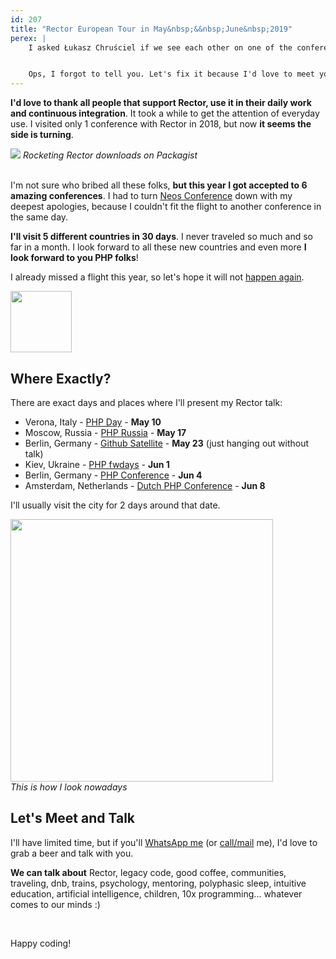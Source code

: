 ```yaml
---
id: 207
title: "Rector European Tour in May&nbsp;&&nbsp;June&nbsp;2019"
perex: |
    I asked Łukasz Chruściel if we see each other on one of the conferences I'm coming with Rector and he's like: "I haven't noticed any announcements that you will talk somewhere. Did you set up any long distance trip?"


    Ops, I forgot to tell you. Let's fix it because I'd love to meet you and hear about your pain points.
---
```


**I'd love to thank all people that support Rector, use it in their daily work and continuous integration**. It took a while to get the attention of everyday use. I visited only 1 conference with Rector in 2018, but now **it seems the side is turning**.

<div class="text-center">
    <img src="/assets/images/posts/2019/tour/rector-daily.png" class="img-thumbnail mt-4">
    <em>Rocketing Rector downloads on Packagist</em>
</div>

<br>

I'm not sure who bribed all these folks, **but this year I got accepted to 6 amazing conferences**. I had to turn [Neos Conference](https://www.neoscon.io) down with my deepest apologies, because I couldn't fit the flight to another conference in the same day.

**I'll visit 5 different countries in 30 days**. I never traveled so much and so far in a month. I look forward to all these new countries and even more **I look forward to you PHP folks**!

I already missed a flight this year, so let's hope it will not [happen again](/blog/2018/10/18/how-i-almost-missed-my-talk-in-php-asia-conference/).

<div class="text-center">
    <img src="http://getrector.com/assets/images/logo/rector-no_frame_vector.svg" style="width: 7em" class="mt-5">
</div>

## Where Exactly?

There are exact days and places where I'll present my Rector talk:

- Verona, Italy - [PHP Day](https://2019.phpday.it) - **May 10**
- Moscow, Russia - [PHP Russia](https://phprussia.ru/2019) - **May 17**
- Berlin, Germany - [Github Satellite](https://githubsatellite.com) - **May 23** (just hanging out without talk)
- Kiev, Ukraine - [PHP fwdays](https://fwdays.com/en/event/php-fwdays-2019) - **Jun 1**
- Berlin, Germany - [PHP Conference](https://phpconference.com) - **Jun 4**
- Amsterdam, Netherlands - [Dutch PHP Conference](https://www.phpconference.nl) - **Jun 8**

I'll usually visit the city for 2 days around that date.

<div class="text-center">
    <img src="/assets/images/talk_dresden.jpg" style="width: 30em" class="mt-4 img-thumbnail">
    <br>
    <em>This is how I look nowadays</em>
</div>

## Let's Meet and Talk

I'll have limited time, but if you'll [WhatsApp me](https://api.whatsapp.com/send?phone=420776778332&text=Hi%20Tom,%20I'd%20love%20to%20meet%20you%20at%20the%20conference%20:) (or [call/mail](/contact) me), I'd love to grab a beer and talk with you.

**We can talk about** Rector, legacy code, good coffee, communities, traveling, dnb, trains, psychology, mentoring, polyphasic sleep, intuitive education, artificial intelligence, children, 10x programming... whatever comes to our minds :)

<br>

Happy coding!
